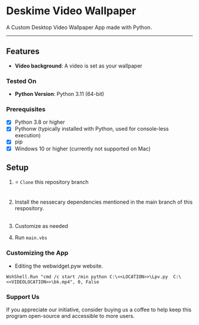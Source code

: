 # Deskime Video Wallpaper


A Custom Desktop Video Wallpaper App made with Python.

------------

## Features

-  **Video background**: A video is set as your wallpaper
  

### Tested On

- **Python Version**: Python 3.11 (64-bit)

### Prerequisites

- [x] Python 3.8 or higher
- [x] Pythonw (typically installed with Python, used for console-less execution)
- [x] pip
- [x] Windows 10 or higher (currently not supported on Mac)

## Setup

1. ⭐ `Clone` this repository branch
	  <br><br>
2.  Install the nessecary dependencies mentioned in the main branch of this respository.
  <br><br>

3. Customize as needed

4. Run `main.vbs`

### Customizing the App

- Editing the webwidget.pyw website.


```shell
WshShell.Run "cmd /c start /min python C:\<<LOCATION>>\Lpv.py  C:\<<VIDEOLOCATION>>\bk.mp4", 0, False
```

### Support Us
If you appreciate our initiative, consider buying us a coffee to help keep this program open-source and accessible to more users.
<br><br>